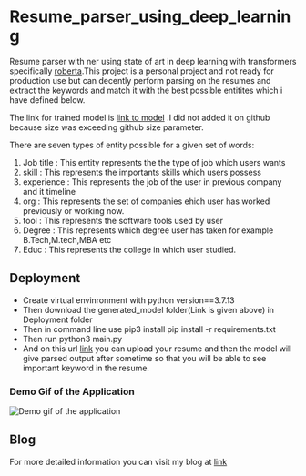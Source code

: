 # Resume_parser_using_deep_learning
Resume parser with ner using state of art in deep learning with transformers specifically [roberta](https://arxiv.org/abs/1907.11692).This project is a personal  project and not ready for production use but can decently perform parsing on the resumes and extract the keywords and match it with the best possible entitites which i have defined below.

The link for trained model is [link to model](https://www.dropbox.com/sh/22yw4b7jfk0edmp/AADsvQ9Gm9p0X0dsLgCQD8Z4a?dl=0)
.I did not added it on github because size was exceeding github size parameter.

There are seven types of entity possible for a given set of words:
1. Job title : This entity represents the the type of job which users wants
2. skill : This represents the importants skills which users possess
3. experience : This represents the job of the user in previous company and it timeline
4. org : This represents the set of companies ehich user has worked previously or working now.
5. tool : This represents the software tools used by user
6. Degree : This represents which degree user has taken for example B.Tech,M.tech,MBA etc
7. Educ : This represents the college in which user studied.


## Deployment
* Create virtual envinronment with python version==3.7.13
* Then download the generated_model folder(Link is given above) in Deployment folder
* Then in command line use pip3 install pip install -r requirements.txt
* Then run python3 main.py
* And on this  url [link](http://127.0.0.1:5000) you can upload your resume and then the model will give parsed output after sometime so that you will be able to see important keyword in the resume.

### Demo Gif of the Application
![Demo gif of the application](https://github.com/Shavakchauhan/Resume_parser_using_deep_learning/blob/main/demo_gif.gif)


## Blog
For more detailed information you can visit my blog at [link](https://medium.com/@shavakchauhan27/resume-parser-using-deep-learning-with-roberta-a7426ae226e1)

